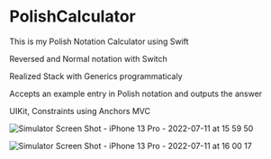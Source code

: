 # PolishCalculator

This is my  Polish Notation Calculator using Swift

Reversed and Normal notation with Switch

Realized Stack with Generics programmaticaly

Accepts an example entry in Polish notation and outputs the answer

UIKit, Constraints using Anchors
MVC

![Simulator Screen Shot - iPhone 13 Pro - 2022-07-11 at 15 59 50](https://user-images.githubusercontent.com/73768881/178207107-c856ac1d-99ab-4064-b39c-7d565fb9e075.png)


![Simulator Screen Shot - iPhone 13 Pro - 2022-07-11 at 16 00 17](https://user-images.githubusercontent.com/73768881/178207004-9bb2a963-794a-4780-bf31-acd82cdfb5d4.png)


